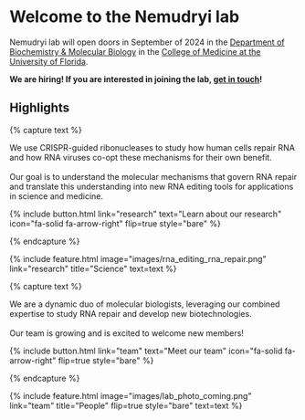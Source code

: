 ---
---

# Welcome to the Nemudryi lab

Nemudryi lab will open doors in September of 2024 in the [Department of Biochemistry & Molecular Biology](https://biochem.med.ufl.edu) in the [College of Medicine at the University of Florida](https://med.ufl.edu).


**We are hiring! If you are interested in joining the lab, [get in touch](join)!**



## Highlights


{% capture text %}

We use CRISPR-guided ribonucleases to study how human cells repair RNA and how RNA viruses co-opt these mechanisms for their own benefit.
<br><br>
Our goal is to understand the molecular mechanisms that govern RNA repair and translate this understanding into new RNA editing tools for applications in science and medicine.


{%
  include button.html
  link="research"
  text="Learn about our research"
  icon="fa-solid fa-arrow-right"
  flip=true
  style="bare"
%}

{% endcapture %}

{%
  include feature.html
  image="images/rna_editing_rna_repair.png"
  link="research"
  title="Science"
  text=text
%}

{% capture text %}

We are a dynamic duo of molecular biologists, leveraging our combined expertise to study RNA repair and develop new biotechnologies.<br><br>
Our team is growing and is excited to welcome new members!


{%
  include button.html
  link="team"
  text="Meet our team"
  icon="fa-solid fa-arrow-right"
  flip=true
  style="bare"
%}

{% endcapture %}

{%
  include feature.html
  image="images/lab_photo_coming.png"
  link="team"
  title="People"
  flip=true
  style="bare"
  text=text
%}



